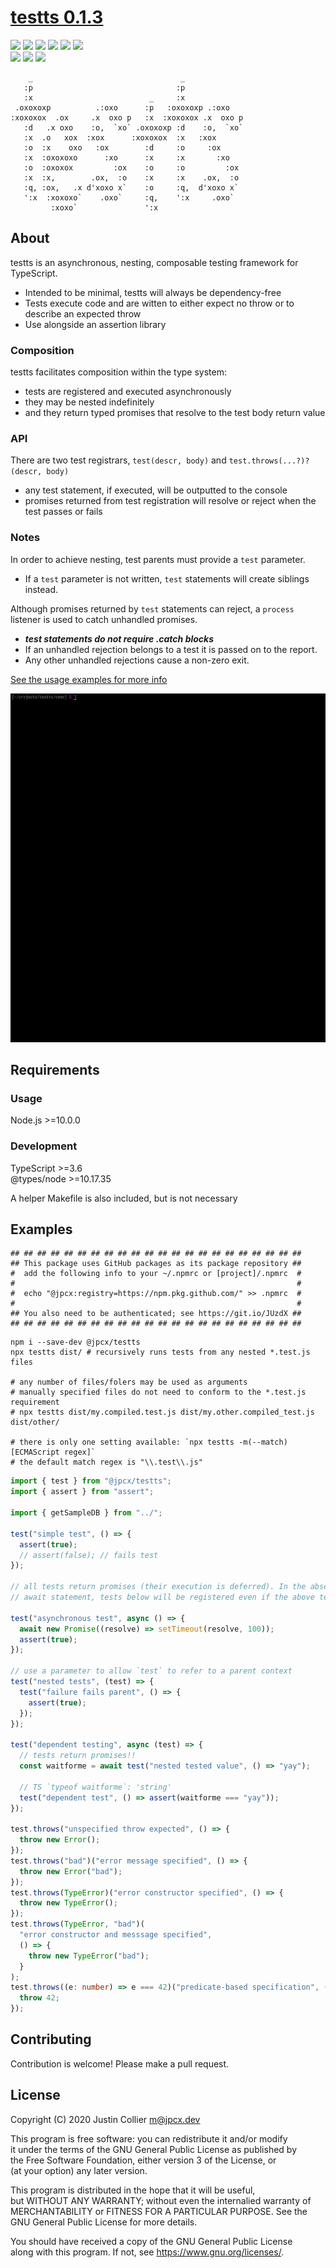 # [testts 0.1.3](https://github.com/jpcx/testts/blob/0.1.3/CHANGELOG.md)

![](https://img.shields.io/github/issues/jpcx/testts)
![](https://img.shields.io/github/forks/jpcx/testts)
![](https://img.shields.io/github/stars/jpcx/testts)
![](https://img.shields.io/github/downloads/jpcx/testts/total)
![](https://img.shields.io/github/license/jpcx/testts)
![](https://img.shields.io/github/last-commit/jpcx/testts)  
![](https://img.shields.io/librariesio/github/jpcx/testts?label=dev-dependencies)
![](https://img.shields.io/github/package-json/dependency-version/jpcx/testts/dev/typescript)
![](https://img.shields.io/github/package-json/dependency-version/jpcx/testts/dev/@types/node)

```
    _                                 _
   :p                                :p
   :x                          _     :x
 .oxoxoxp          .:oxo      :p   :oxoxoxp .:oxo
:xoxoxox  .ox     .x  oxo p   :x  :xoxoxox .x  oxo p
   :d   .x oxo    :o,  `xo` .oxoxoxp :d    :o,  `xo`
   :x  .o   xox  :xox      :xoxoxox  :x   :xox
   :o  :x    oxo   :ox        :d     :o     :ox
   :x  :oxoxoxo      :xo      :x     :x       :xo
   :o  :oxoxox         :ox    :o     :o         :ox
   :x  :x,        .ox,  :o    :x     :x    .ox,  :o
   :q, :ox,   .x d'xoxo x`    :o     :q,  d'xoxo x`
   ':x  :xoxoxo`    .oxo`     :q,    ':x     .oxo`
         :xoxo`               ':x

```

## About

testts is an asynchronous, nesting, composable testing framework for TypeScript.

- Intended to be minimal, testts will always be dependency-free
- Tests execute code and are witten to either expect no throw or to describe an expected throw
- Use alongside an assertion library

### Composition

testts facilitates composition within the type system:

- tests are registered and executed asynchronously
- they may be nested indefinitely
- and they return typed promises that resolve to the test body return value

### API

There are two test registrars, `test(descr, body)` and `test.throws(...?)?(descr, body)`

- any test statement, if executed, will be outputted to the console
- promises returned from test registration will resolve or reject when the test passes or fails

### Notes

In order to achieve nesting, test parents must provide a `test` parameter.

- If a `test` parameter is not written, `test` statements will create siblings instead.

Although promises returned by `test` statements can reject, a `process` listener is used to catch unhandled promises.

- **_test statements do not require .catch blocks_**
- If an unhandled rejection belongs to a test it is passed on to the report.
- Any other unhandled rejections cause a non-zero exit.

[See the usage examples for more info](#examples)

![](https://github.com/jpcx/testts/blob/demo/demo/demo.gif)

## Requirements

### Usage

Node.js >=10.0.0

### Development

TypeScript >=3.6  
@types/node >=10.17.35  

A helper Makefile is also included, but is not necessary

<a id="examples" />

## Examples

```
## ## ## ## ## ## ## ## ## ## ## ## ## ## ## ## ## ## ## ## ## ##
## This package uses GitHub packages as its package repository ##
#  add the following info to your ~/.npmrc or [project]/.npmrc  #
#                                                               #
#  echo "@jpcx:registry=https://npm.pkg.github.com/" >> .npmrc  #
#                                                               #
## You also need to be authenticated; see https://git.io/JUzdX ##
## ## ## ## ## ## ## ## ## ## ## ## ## ## ## ## ## ## ## ## ## ##
```

```shell
npm i --save-dev @jpcx/testts
npx testts dist/ # recursively runs tests from any nested *.test.js files

# any number of files/folers may be used as arguments
# manually specified files do not need to conform to the *.test.js requirement
# npx testts dist/my.compiled.test.js dist/my.other.compiled_test.js dist/other/

# there is only one setting available: `npx testts -m(--match) [ECMAScript regex]`
# the default match regex is "\\.test\\.js"
```

```typescript
import { test } from "@jpcx/testts";
import { assert } from "assert";

import { getSampleDB } from "../";

test("simple test", () => {
  assert(true);
  // assert(false); // fails test
});

// all tests return promises (their execution is deferred). In the absence of an
// await statement, tests below will be registered even if the above test fails

test("asynchronous test", async () => {
  await new Promise((resolve) => setTimeout(resolve, 100));
  assert(true);
});

// use a parameter to allow `test` to refer to a parent context
test("nested tests", (test) => {
  test("failure fails parent", () => {
    assert(true);
  });
});

test("dependent testing", async (test) => {
  // tests return promises!!
  const waitforme = await test("nested tested value", () => "yay");

  // TS `typeof waitforme`: 'string'
  test("dependent test", () => assert(waitforme === "yay"));
});

test.throws("unspecified throw expected", () => {
  throw new Error();
});
test.throws("bad")("error message specified", () => {
  throw new Error("bad");
});
test.throws(TypeError)("error constructor specified", () => {
  throw new TypeError();
});
test.throws(TypeError, "bad")(
  "error constructor and messsage specified",
  () => {
    throw new TypeError("bad");
  }
);
test.throws((e: number) => e === 42)("predicate-based specification", () => {
  throw 42;
});
```

## Contributing

Contribution is welcome! Please make a pull request.

## License

Copyright (C) 2020 Justin Collier <m@jpcx.dev>

This program is free software: you can redistribute it and/or modify  
it under the terms of the GNU General Public License as published by  
the Free Software Foundation, either version 3 of the License, or  
(at your option) any later version.

This program is distributed in the hope that it will be useful,  
but WITHOUT ANY WARRANTY; without even the internalied warranty of  
MERCHANTABILITY or FITNESS FOR A PARTICULAR PURPOSE. See the  
GNU General Public License for more details.

You should have received a copy of the GNU General Public License  
along with this program. If not, see <https://www.gnu.org/licenses/>.
